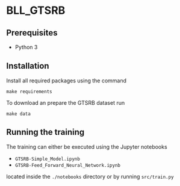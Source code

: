 # BLL_GTSRB
## Prerequisites 
- Python 3

## Installation 
Install all required packages using the command

``make requirements`` 

To download an prepare the GTSRB dataset run 

`make data` 

## Running the training
The training can either be executed using the Jupyter notebooks
- `GTSRB-Simple_Model.ipynb`
- `GTSRB-Feed_Forward_Neural_Network.ipynb`

located inside the `./notebooks` directory or by running `src/train.py`
